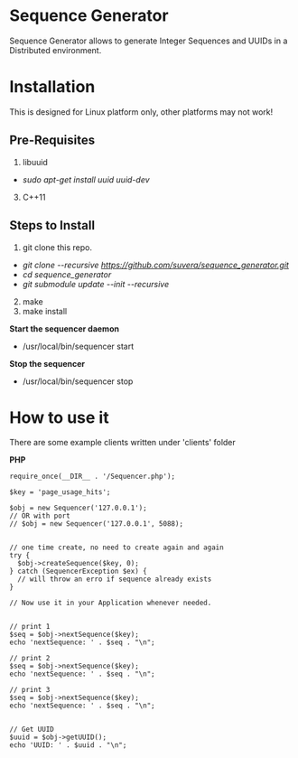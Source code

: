 # Sequence Generator

Sequence Generator allows to generate Integer Sequences and UUIDs in a Distributed environment.

# Installation

This is designed for Linux platform only, other platforms may not work!

## Pre-Requisites

1. libuuid
  - *sudo apt-get install uuid uuid-dev*
3. C++11

## Steps to Install

1. git clone this repo.
  - *git clone --recursive https://github.com/suvera/sequence_generator.git*
  - *cd sequence_generator*
  - *git submodule update --init --recursive*
2. make
3. make install


**Start the sequencer daemon**

- /usr/local/bin/sequencer start

**Stop the sequencer**

- /usr/local/bin/sequencer stop


# How to use it

There are some example clients written under 'clients' folder

**PHP**
```
require_once(__DIR__ . '/Sequencer.php');

$key = 'page_usage_hits';

$obj = new Sequencer('127.0.0.1');
// OR with port
// $obj = new Sequencer('127.0.0.1', 5088);


// one time create, no need to create again and again
try {
  $obj->createSequence($key, 0);
} catch (SequencerException $ex) {
  // will throw an erro if sequence already exists
}

// Now use it in your Application whenever needed.


// print 1
$seq = $obj->nextSequence($key);
echo 'nextSequence: ' . $seq . "\n";

// print 2
$seq = $obj->nextSequence($key);
echo 'nextSequence: ' . $seq . "\n";

// print 3
$seq = $obj->nextSequence($key);
echo 'nextSequence: ' . $seq . "\n";


// Get UUID
$uuid = $obj->getUUID();
echo 'UUID: ' . $uuid . "\n";

```







